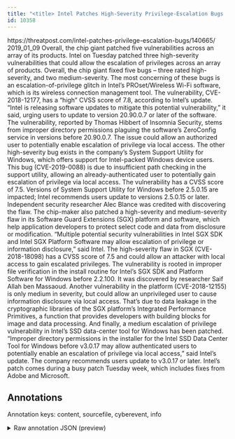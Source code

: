 ```yaml
---
title: "<title> Intel Patches High-Severity Privilege-Escalation Bugs  </title>"
id: 10358
---
```


<title> Intel Patches High-Severity Privilege-Escalation Bugs  </title>
<source> https://threatpost.com/intel-patches-privilege-escalation-bugs/140665/ </source>
<date> 2019_01_09 </date>
<text>
Overall, the chip giant patched five vulnerabilities across an array of its products.
Intel on Tuesday patched three high-severity vulnerabilities that could allow the escalation of privileges across an array of products. Overall, the chip giant fixed five bugs – three rated high-severity, and two medium-severity.
The most concerning of these bugs is an escalation-of-privilege glitch in Intel’s PROset/Wireless Wi-Fi software, which is its wireless connection management tool. The vulnerability, CVE-2018-12177, has a “high” CVSS score of 7.8, according to Intel’s update.
“Intel is releasing software updates to mitigate this potential vulnerability,” it said, urging users to update to version 20.90.0.7 or later of the software.
The vulnerability, reported by Thomas Hibbert of Insomnia Security, stems from improper directory permissions plaguing the software’s ZeroConfig service in versions before 20.90.0.7. The issue could allow an authorized user to potentially enable escalation of privilege via local access.
The other high-severity bug exists in the company’s System Support Utility for Windows, which offers support for Intel-packed Windows device users.
This bug (CVE-2019-0088) is due to insufficient path checking in the support utility, allowing an already-authenticated user to potentially gain escalation of privilege via local access. The vulnerability has a CVSS score of 7.5.
Versions of System Support Utility for Windows before 2.5.0.15 are impacted; Intel recommends users update to versions 2.5.0.15 or later. Independent security researcher Alec Blance was credited with discovering the flaw.
The chip-maker also patched a high-severity and medium-severity flaw in its Software Guard Extensions (SGX) platform and software, which help application developers to protect select code and data from disclosure or modification.
“Multiple potential security vulnerabilities in Intel SGX SDK and Intel SGX Platform Software may allow escalation of privilege or information disclosure,” said Intel.
The high-severity flaw in SGX (CVE-2018-18098) has a CVSS score of 7.5 and could allow an attacker with local access to gain escalated privileges. The vulnerability is rooted in improper file verification in the install routine for Intel’s SGX SDK and Platform Software for Windows before 2.2.100.  It was discovered by researcher Saif Allah ben Massaoud.
Another vulnerability in the platform (CVE-2018-12155) is only medium in severity, but could allow an unprivileged user to cause information disclosure via local access. That’s due to data leakage in the cryptographic libraries of the SGX platform’s Integrated Performance Primitives, a function that provides developers with building blocks for image and data processing.
And finally, a medium escalation of privilege vulnerability in Intel’s SSD data-center tool for Windows has been patched.
“Improper directory permissions in the installer for the Intel SSD Data Center Tool for Windows before v3.0.17 may allow authenticated users to potentially enable an escalation of privilege via local access,” said Intel’s update. The company recommends users update to v3.0.17 or later.
Intel’s patch comes during a busy patch Tuesday week, which includes fixes from Adobe and Microsoft.
</text>



## Annotations

Annotation keys: content, sourcefile, cyberevent, info

<details>
<summary>Raw annotation JSON (preview)</summary>

```json
{
  "content": "Overall, the chip giant patched five vulnerabilities across an array of its products. Intel on Tuesday patched three high-severity vulnerabilities that could allow the escalation of privileges across an array of products. Overall, the chip giant fixed five bugs \u2013 three rated high-severity, and two medium-severity. The most concerning of these bugs is an escalation-of-privilege glitch in Intel\u2019s PROset/Wireless Wi-Fi software, which is its wireless connection management tool. The vulnerability, CVE-2018-12177, has a \u201chigh\u201d CVSS score of 7.8, according to Intel\u2019s update. \u201cIntel is releasing software updates to mitigate this potential vulnerability,\u201d it said, urging users to update to version 20.90.0.7 or later of the software. The vulnerability, reported by Thomas Hibbert of Insomnia Security, stems from improper directory permissions plaguing the software\u2019s ZeroConfig service in versions before 20.90.0.7. The issue could allow an authorized user to potentially enable escalation of privilege via local access. The other high-severity bug exists in the company\u2019s System Support Utility for Windows, which offers support for Intel-packed Windows device users. This bug (CVE-2019-0088) is due to insufficient path checking in the support utility, allowing an already-authenticated user to potentially gain escalation of privilege via local access. The vulnerability has a CVSS score of 7.5. Versions of System Support Utility for Windows before 2.5.0.15 are impacted; Intel recommends users update to versions 2.5.0.15 or later. Independent security researcher Alec Blance was credited with discovering the flaw. The chip-maker also patched a high-severity and medium-severity flaw in its Software Guard Extensions (SGX) platform and software, which help application developers to protect select code and data from disclosure or modification. \u201cMultiple potential security vulnerabilities in Intel SGX SDK and Intel SGX Platform Software may allow escalation of privilege or information disclosure,\u201d said Intel. The high-severity flaw in SGX (CVE-2018-18098) has a CVSS score of 7.5 and could allow an attacker with local access to gain escalated privileges. The vulnerability is rooted in improper file verification in the install routine for Intel\u2019s SGX SDK and Platform Software for Windows before 2.2.100.  It was discovered by researcher Saif Allah ben Massaoud. Another vulnerability in the platform (CVE-2018-12155) is only medium in severity, but could allow an unprivileged user to cause information disclosure via local access. That\u2019s due to data leakage in the cryptographic libraries of the SGX platform\u2019s Integrated Performance Primitives, a function that provides developers with building blocks for image and data processing. And finally, a medium escalation of privilege vulnerability in Intel\u2019s SSD data-center tool for Windows has been patched. \u201cImproper directory permissions in the installer for the Intel SSD Data Center Tool for Windows before v3.0.17 may allow authenticated users to potentially enable an escalation of privilege via local access,\u201d said Intel\u2019s update. The company recommends users update to v3.0.17 or later. Intel\u2019s patch comes during a busy patch Tuesday week, which includes fixes from Adobe and Microsoft.",
  "sourcefile": "10358.txt",
  "cyberevent": {
    "hopper": [
      {
        "index": 0,
        "relation": "Same",
        "events": [
          {
            "index": "E1",
            "type": "Vulnerability-related",
            "realis": "Actual",
            "nugget": {
              "startOffset": 24,
              "index": "T1",
              "endOffset": 31,
              "text": "patched"
            },
            "argument": [
              {
                "index": "T3",
                "text": "the chip giant",
                "endOffset": 23,
                "role": {
                  "type": "Release
```
</details>
